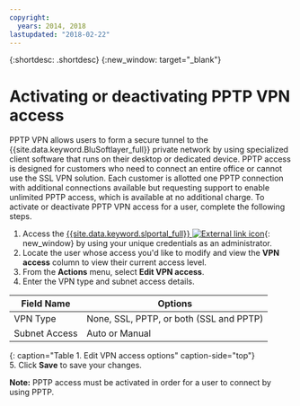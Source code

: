 ```yaml
---
copyright:
  years: 2014, 2018
lastupdated: "2018-02-22"
---
```


{:shortdesc: .shortdesc}
{:new_window: target="_blank"}

# Activating or deactivating PPTP VPN access

PPTP VPN allows users to form a secure tunnel to the {{site.data.keyword.BluSoftlayer_full}} private network by using specialized client software that runs on their desktop or dedicated device. PPTP access is designed for customers who need to connect an entire office or cannot use the SSL VPN solution. Each customer is allotted one PPTP connection with additional connections available but requesting support to enable unlimited PPTP access, which is available at no additional charge. To activate or deactivate PPTP VPN access for a user, complete the following steps.

1. Access the [{{site.data.keyword.slportal_full}} ![External link icon](../../icons/launch-glyph.svg "External link icon")](https://control.softlayer.com/){: new_window} by using your unique credentials as an administrator.
2. Locate the user whose access you'd like to modify and view the **VPN access** column to view their current access level.
3. From the **Actions** menu, select **Edit VPN access**.
4. Enter the VPN type and subnet access details.

|Field Name  |Options   |
| -----------| ------------ |
| VPN Type   | None, SSL, PPTP, or both (SSL and PPTP) |
|Subnet Access | Auto or Manual |           
{: caption="Table 1. Edit VPN access options" caption-side="top"}   
5. Click **Save** to save your changes.

   **Note:** PPTP access must be activated in order for a user to connect by using PPTP.
